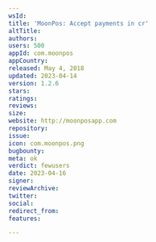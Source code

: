 ```yaml
---
wsId: 
title: 'MoonPos: Accept payments in cr'
altTitle: 
authors: 
users: 500
appId: com.moonpos
appCountry: 
released: May 4, 2018
updated: 2023-04-14
version: 1.2.6
stars: 
ratings: 
reviews: 
size: 
website: http://moonposapp.com
repository: 
issue: 
icon: com.moonpos.png
bugbounty: 
meta: ok
verdict: fewusers
date: 2023-04-16
signer: 
reviewArchive: 
twitter: 
social: 
redirect_from: 
features: 

---
```


